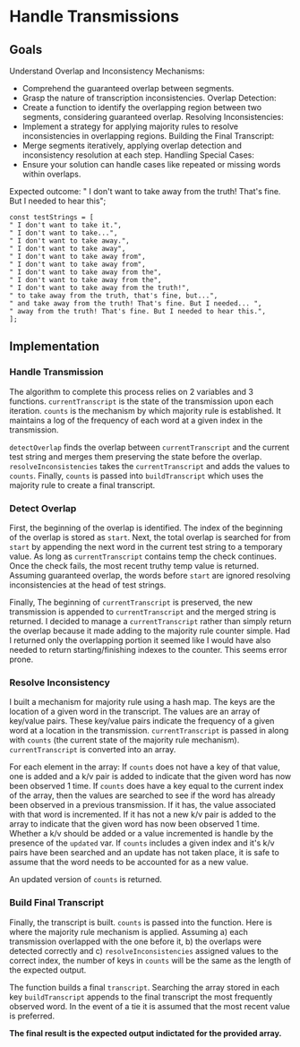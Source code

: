 # Handle Transmissions

## Goals

Understand Overlap and Inconsistency Mechanisms:

- Comprehend the guaranteed overlap between segments.
- Grasp the nature of transcription inconsistencies.
  Overlap Detection:
- Create a function to identify the overlapping region between two segments, considering guaranteed overlap.
  Resolving Inconsistencies:
- Implement a strategy for applying majority rules to resolve inconsistencies in overlapping regions.
  Building the Final Transcript:
- Merge segments iteratively, applying overlap detection and inconsistency resolution at each step.
  Handling Special Cases:
- Ensure your solution can handle cases like repeated or missing words within overlaps.

Expected outcome: " I don't want to take away from the truth! That's fine. But I needed to hear this";

```
const testStrings = [
" I don't want to take it.",
" I don't want to take...",
" I don't want to take away.",
" I don't want to take away",
" I don't want to take away from",
" I don't want to take away from",
" I don't want to take away from the",
" I don't want to take away from the",
" I don't want to take away from the truth!",
" to take away from the truth, that's fine, but...",
" and take away from the truth! That's fine. But I needed... ",
" away from the truth! That's fine. But I needed to hear this.",
];
```

## Implementation

### Handle Transmission

The algorithm to complete this process relies on 2 variables and 3 functions. `currentTranscript` is the state of the transmission upon each iteration. `counts` is the mechanism by which majority rule is established. It maintains a log of the frequency of each word at a given index in the transmission.

`detectOverlap` finds the overlap between `currentTranscript` and the current test string and merges them preserving the state before the overlap. `resolveInconsistencies` takes the `currentTranscript` and adds the values to `counts`. Finally, `counts` is passed into `buildTranscript` which uses the majority rule to create a final transcript.

### Detect Overlap

First, the beginning of the overlap is identified. The index of the beginning of the overlap is stored as `start`. Next, the total overlap is searched for from `start` by appending the next word in the current test string to a temporary value. As long as `currentTranscript` contains temp the check continues. Once the check fails, the most recent truthy temp value is returned. Assuming guaranteed overlap, the words before `start` are ignored resolving inconsistencies at the head of test strings.

Finally, The beginning of `currentTranscript` is preserved, the new transmission is appended to `currentTranscript` and the merged string is returned. I decided to manage a `currentTranscript` rather than simply return the overlap because it made adding to the majority rule counter simple. Had I returned only the overlapping portion it seemed like I would have also needed to return starting/finishing indexes to the counter. This seems error prone.

### Resolve Inconsistency

I built a mechanism for majority rule using a hash map. The keys are the location of a given word in the transcript. The values are an array of key/value pairs. These key/value pairs indicate the frequency of a given word at a location in the transmission.
`currentTranscript` is passed in along with `counts` (the current state of the majority rule mechanism). `currentTranscript` is converted into an array.

For each element in the array: If `counts` does not have a key of that value, one is added and a k/v pair is added to indicate that the given word has now been observed 1 time. If `counts` does have a key equal to the current index of the array, then the values are searched to see if the word has already been observed in a previous transmission. If it has, the value associated with that word is incremented. If it has not a new k/v pair is added to the array to indicate that the given word has now been observed 1 time. Whether a k/v should be added or a value incremented is handle by the presence of the `updated` var. If `counts` includes a given index and it's k/v pairs have been searched and an update has not taken place, it is safe to assume that the word needs to be accounted for as a new value.

An updated version of `counts` is returned.

### Build Final Transcript

Finally, the transcript is built. `counts` is passed into the function. Here is where the majority rule mechanism is applied. Assuming a) each transmission overlapped with the one before it, b) the overlaps were detected correctly and c) `resolveInconsistencies` assigned values to the correct index, the number of keys in `counts` will be the same as the length of the expected output.

The function builds a final `transcript`. Searching the array stored in each key `buildTranscript` appends to the final transcript the most frequently observed word. In the event of a tie it is assumed that the most recent value is preferred.

**The final result is the expected output indictated for the provided array.**
